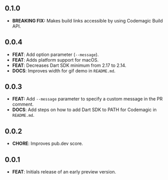 ## 0.1.0

* **BREAKING FIX:** Makes build links accessible by using Codemagic Build API.

## 0.0.4

 - **FEAT**: Add option parameter (`--message`).
 - **FEAT**: Adds platform support for macOS.
 - **FEAT**: Decreases Dart SDK minimum from 2.17 to 2.14.
 - **DOCS**: Improves width for gif demo in `README.md`.

## 0.0.3

* **FEAT:** Add `--message` parameter to specify a custom message in the PR comment.
* **DOCS**: Add steps on how to add Dart SDK to PATH for Codemagic in `README.md`.

## 0.0.2

* **CHORE**: Improves pub.dev score.

## 0.0.1

* **FEAT**: Initials release of an early preview version.